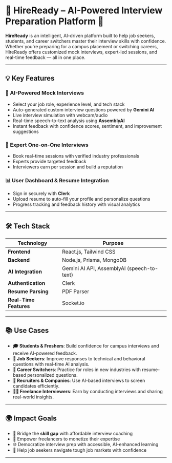 # 🎤 HireReady – AI-Powered Interview Preparation Platform 🚀

**HireReady** is an intelligent, AI-driven platform built to help job seekers, students, and career switchers master their interview skills with confidence. Whether you're preparing for a campus placement or switching careers, HireReady offers customized mock interviews, expert-led sessions, and real-time feedback — all in one place.

---

## 💡 Key Features

### 🤖 AI-Powered Mock Interviews
- Select your job role, experience level, and tech stack
- Auto-generated custom interview questions powered by **Gemini AI**
- Live interview simulation with webcam/audio
- Real-time speech-to-text analysis using **AssemblyAI**
- Instant feedback with confidence scores, sentiment, and improvement suggestions

### 👥 Expert One-on-One Interviews
- Book real-time sessions with verified industry professionals
- Experts provide targeted feedback
- Interviewers earn per session and build a reputation

### 📊 User Dashboard & Resume Integration
- Sign in securely with **Clerk**
- Upload resume to auto-fill your profile and personalize questions
- Progress tracking and feedback history with visual analytics

---

## 🛠️ Tech Stack

| Technology           | Purpose                                  |
|----------------------|------------------------------------------|
| **Frontend**         | React.js, Tailwind CSS                   |
| **Backend**          | Node.js, Prisma, MongoDB                 |
| **AI Integration**   | Gemini AI API, AssemblyAI (speech-to-text) |
| **Authentication**   | Clerk                                    |
| **Resume Parsing**   | PDF Parser                               |
| **Real-Time Features** | Socket.io                               |

---

## 📚 Use Cases

- **🎓 Students & Freshers**: Build confidence for campus interviews and receive AI-powered feedback.
- **💼 Job Seekers**: Improve responses to technical and behavioral questions with real-time AI analysis.
- **🔄 Career Switchers**: Practice for roles in new industries with resume-based personalized questions.
- **🏢 Recruiters & Companies**: Use AI-based interviews to screen candidates efficiently.
- **👨‍🏫 Freelance Interviewers**: Earn by conducting interviews and sharing real-world insights.

---

## 🌍 Impact Goals

- 🧠 Bridge the **skill gap** with affordable interview coaching
- 🤝 Empower freelancers to monetize their expertise
- 🌐 Democratize interview prep with accessible, AI-enhanced learning
- 💪 Help job seekers navigate tough job markets with confidence

---
